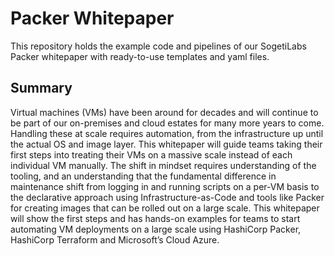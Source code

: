 # Packer Whitepaper
This repository holds the example code and pipelines of our SogetiLabs Packer whitepaper with ready-to-use templates and yaml files.

## Summary
Virtual machines (VMs) have been around for decades and will continue to be part of our on-premises and cloud estates for many more years to come. Handling these at scale requires automation, from the infrastructure up until the actual OS and image layer. This whitepaper will guide teams taking their first steps into treating their VMs on a massive scale instead of each individual VM manually.  The shift in mindset requires understanding of the tooling, and an understanding that the fundamental difference in maintenance shift from logging in and running scripts on a per-VM basis to the declarative approach using Infrastructure-as-Code and tools like Packer for creating images that can be rolled out on a large scale. This whitepaper will show the first steps and has hands-on examples for teams to start automating VM deployments on a large scale using HashiCorp Packer, HashiCorp Terraform and Microsoft’s Cloud Azure.


